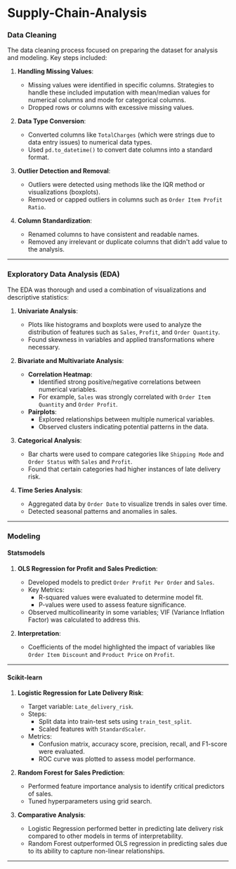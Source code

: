 # Supply-Chain-Analysis



### **Data Cleaning**

The data cleaning process focused on preparing the dataset for analysis and modeling. Key steps included:

1. **Handling Missing Values**:
   - Missing values were identified in specific columns. Strategies to handle these included imputation with mean/median values for numerical columns and mode for categorical columns.
   - Dropped rows or columns with excessive missing values.

2. **Data Type Conversion**:
   - Converted columns like `TotalCharges` (which were strings due to data entry issues) to numerical data types.
   - Used `pd.to_datetime()` to convert date columns into a standard format.

3. **Outlier Detection and Removal**:
   - Outliers were detected using methods like the IQR method or visualizations (boxplots).
   - Removed or capped outliers in columns such as `Order Item Profit Ratio`.

4. **Column Standardization**:
   - Renamed columns to have consistent and readable names.
   - Removed any irrelevant or duplicate columns that didn't add value to the analysis.

---

### **Exploratory Data Analysis (EDA)**

The EDA was thorough and used a combination of visualizations and descriptive statistics:

1. **Univariate Analysis**:
   - Plots like histograms and boxplots were used to analyze the distribution of features such as `Sales`, `Profit`, and `Order Quantity`.
   - Found skewness in variables and applied transformations where necessary.

2. **Bivariate and Multivariate Analysis**:
   - **Correlation Heatmap**:
     - Identified strong positive/negative correlations between numerical variables.
     - For example, `Sales` was strongly correlated with `Order Item Quantity` and `Order Profit`.
   - **Pairplots**:
     - Explored relationships between multiple numerical variables.
     - Observed clusters indicating potential patterns in the data.

3. **Categorical Analysis**:
   - Bar charts were used to compare categories like `Shipping Mode` and `Order Status` with `Sales` and `Profit`.
   - Found that certain categories had higher instances of late delivery risk.

4. **Time Series Analysis**:
   - Aggregated data by `Order Date` to visualize trends in sales over time.
   - Detected seasonal patterns and anomalies in sales.

---

### **Modeling**

#### **Statsmodels**
1. **OLS Regression for Profit and Sales Prediction**:
   - Developed models to predict `Order Profit Per Order` and `Sales`.
   - Key Metrics:
     - R-squared values were evaluated to determine model fit.
     - P-values were used to assess feature significance.
   - Observed multicollinearity in some variables; VIF (Variance Inflation Factor) was calculated to address this.

2. **Interpretation**:
   - Coefficients of the model highlighted the impact of variables like `Order Item Discount` and `Product Price` on `Profit`.

---

#### **Scikit-learn**
1. **Logistic Regression for Late Delivery Risk**:
   - Target variable: `Late_delivery_risk`.
   - Steps:
     - Split data into train-test sets using `train_test_split`.
     - Scaled features with `StandardScaler`.
   - Metrics:
     - Confusion matrix, accuracy score, precision, recall, and F1-score were evaluated.
     - ROC curve was plotted to assess model performance.

2. **Random Forest for Sales Prediction**:
   - Performed feature importance analysis to identify critical predictors of sales.
   - Tuned hyperparameters using grid search.

3. **Comparative Analysis**:
   - Logistic Regression performed better in predicting late delivery risk compared to other models in terms of interpretability.
   - Random Forest outperformed OLS regression in predicting sales due to its ability to capture non-linear relationships.

---


